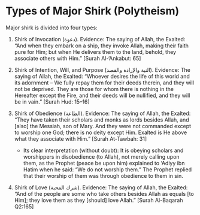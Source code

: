 
# Types of Major Shirk (Polytheism)

Major shirk is divided into four types:

1. Shirk of Invocation (دعوة). Evidence: The saying of Allah, the Exalted: “And
when they embark on a ship, they invoke Allah, making their faith pure for Him;
but when He delivers them to the land, behold, they associate others with Him.”
[Surah Al-‘Ankabut: 65]

2. Shirk of Intention, Will, and Purpose (النية والإرادة والقصد). Evidence: The
saying of Allah, the Exalted: “Whoever desires the life of this world and its
adornment – We fully repay them for their deeds therein, and they will not be
deprived. They are those for whom there is nothing in the Hereafter except the
Fire, and their deeds will be nullified, and they will be in vain.” [Surah Hud:
15–16]

3. Shirk of Obedience (الطاعة). Evidence: The saying of Allah, the Exalted:
“They have taken their scholars and monks as lords besides Allah, and [also] the
Messiah, son of Mary. And they were not commanded except to worship one God;
there is no deity except Him. Exalted is He above what they associate with Him.”
[Surah At-Tawbah: 31]

   - Its clear interpretation (without doubt): It is obeying scholars and
     worshippers in disobedience (to Allah), not merely calling upon them, as
     the Prophet (peace be upon him) explained to ‘Adiyy ibn Hatim when he said:
     “We do not worship them.” The Prophet replied that their worship of them
     was through obedience to them in sin.

4. Shirk of Love (شرك المحبة). Evidence: The saying of Allah, the Exalted: “And
of the people are some who take others besides Allah as equals [to Him]; they
love them as they [should] love Allah.” [Surah Al-Baqarah Q2:165]

